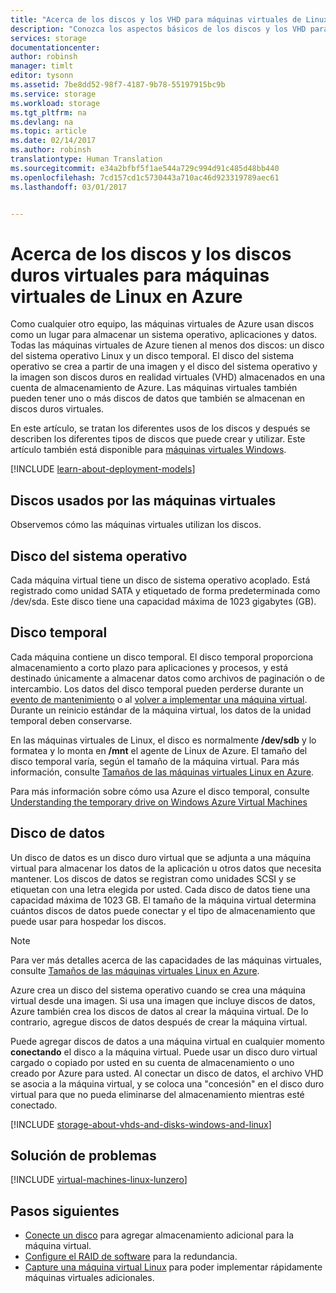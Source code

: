 ```yaml
---
title: "Acerca de los discos y los VHD para máquinas virtuales de Linux en Microsoft Azure | Microsoft Docs"
description: "Conozca los aspectos básicos de los discos y los VHD para las máquinas virtuales Linux en Azure."
services: storage
documentationcenter: 
author: robinsh
manager: timlt
editor: tysonn
ms.assetid: 7be8dd52-98f7-4187-9b78-55197915bc9b
ms.service: storage
ms.workload: storage
ms.tgt_pltfrm: na
ms.devlang: na
ms.topic: article
ms.date: 02/14/2017
ms.author: robinsh
translationtype: Human Translation
ms.sourcegitcommit: e34a2bfbf5f1ae544a729c994d91c485d48bb440
ms.openlocfilehash: 7cd157cd1c5730443a710ac46d923319789aec61
ms.lasthandoff: 03/01/2017


---
```

# <a name="about-disks-and-vhds-for-azure-linux-vms"></a>Acerca de los discos y los discos duros virtuales para máquinas virtuales de Linux en Azure
Como cualquier otro equipo, las máquinas virtuales de Azure usan discos como un lugar para almacenar un sistema operativo, aplicaciones y datos. Todas las máquinas virtuales de Azure tienen al menos dos discos: un disco del sistema operativo Linux y un disco temporal. El disco del sistema operativo se crea a partir de una imagen y el disco del sistema operativo y la imagen son discos duros en realidad virtuales (VHD) almacenados en una cuenta de almacenamiento de Azure. Las máquinas virtuales también pueden tener uno o más discos de datos que también se almacenan en discos duros virtuales. 

En este artículo, se tratan los diferentes usos de los discos y después se describen los diferentes tipos de discos que puede crear y utilizar. Este artículo también está disponible para [máquinas virtuales Windows](storage-about-disks-and-vhds-windows.md).

[!INCLUDE [learn-about-deployment-models](../../includes/learn-about-deployment-models-both-include.md)]

## <a name="disks-used-by-vms"></a>Discos usados por las máquinas virtuales

Observemos cómo las máquinas virtuales utilizan los discos.

## <a name="operating-system-disk"></a>Disco del sistema operativo
Cada máquina virtual tiene un disco de sistema operativo acoplado. Está registrado como unidad SATA y etiquetado de forma predeterminada como /dev/sda. Este disco tiene una capacidad máxima de 1023 gigabytes (GB). 

## <a name="temporary-disk"></a>Disco temporal
Cada máquina contiene un disco temporal. El disco temporal proporciona almacenamiento a corto plazo para aplicaciones y procesos, y está destinado únicamente a almacenar datos como archivos de paginación o de intercambio. Los datos del disco temporal pueden perderse durante un [evento de mantenimiento](../virtual-machines/virtual-machines-linux-manage-availability.md?toc=%2fazure%2fvirtual-machines%2flinux%2ftoc.json#understand-planned-vs-unplanned-maintenance) o al [volver a implementar una máquina virtual](../virtual-machines/virtual-machines-linux-redeploy-to-new-node.md?toc=%2fazure%2fvirtual-machines%2flinux%2ftoc.json). Durante un reinicio estándar de la máquina virtual, los datos de la unidad temporal deben conservarse.

En las máquinas virtuales de Linux, el disco es normalmente **/dev/sdb** y lo formatea y lo monta en **/mnt** el agente de Linux de Azure. El tamaño del disco temporal varía, según el tamaño de la máquina virtual. Para más información, consulte [Tamaños de las máquinas virtuales Linux en Azure](../virtual-machines/virtual-machines-linux-sizes.md).

Para más información sobre cómo usa Azure el disco temporal, consulte [Understanding the temporary drive on Windows Azure Virtual Machines](https://blogs.msdn.microsoft.com/mast/2013/12/06/understanding-the-temporary-drive-on-windows-azure-virtual-machines/)

## <a name="data-disk"></a>Disco de datos
Un disco de datos es un disco duro virtual que se adjunta a una máquina virtual para almacenar los datos de la aplicación u otros datos que necesita mantener. Los discos de datos se registran como unidades SCSI y se etiquetan con una letra elegida por usted. Cada disco de datos tiene una capacidad máxima de 1023 GB. El tamaño de la máquina virtual determina cuántos discos de datos puede conectar y el tipo de almacenamiento que puede usar para hospedar los discos.

> [!NOTE]
> Para ver más detalles acerca de las capacidades de las máquinas virtuales, consulte [Tamaños de las máquinas virtuales Linux en Azure](../virtual-machines/virtual-machines-linux-sizes.md).
> 

Azure crea un disco del sistema operativo cuando se crea una máquina virtual desde una imagen. Si usa una imagen que incluye discos de datos, Azure también crea los discos de datos al crear la máquina virtual. De lo contrario, agregue discos de datos después de crear la máquina virtual.

Puede agregar discos de datos a una máquina virtual en cualquier momento **conectando** el disco a la máquina virtual. Puede usar un disco duro virtual cargado o copiado por usted en su cuenta de almacenamiento o uno creado por Azure para usted. Al conectar un disco de datos, el archivo VHD se asocia a la máquina virtual, y se coloca una "concesión" en el disco duro virtual para que no pueda eliminarse del almacenamiento mientras esté conectado.

[!INCLUDE [storage-about-vhds-and-disks-windows-and-linux](../../includes/storage-about-vhds-and-disks-windows-and-linux.md)]

## <a name="troubleshooting"></a>Solución de problemas
[!INCLUDE [virtual-machines-linux-lunzero](../../includes/virtual-machines-linux-lunzero.md)]

## <a name="next-steps"></a>Pasos siguientes
* [Conecte un disco](../virtual-machines/virtual-machines-linux-add-disk.md?toc=%2fazure%2fvirtual-machines%2flinux%2ftoc.json) para agregar almacenamiento adicional para la máquina virtual.
* [Configure el RAID de software](../virtual-machines/virtual-machines-linux-configure-raid.md?toc=%2fazure%2fvirtual-machines%2flinux%2ftoc.json) para la redundancia.
* [Capture una máquina virtual Linux](../virtual-machines/virtual-machines-linux-classic-capture-image.md?toc=%2fazure%2fvirtual-machines%2flinux%2fclassic%2ftoc.json) para poder implementar rápidamente máquinas virtuales adicionales.


